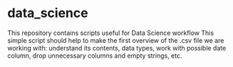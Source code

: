 # data_science
This repository contains scripts useful for Data Science workflow
This simple script should help to make the first overview of the .csv file we are working with: understand its contents, data types, work with possible date column, drop unnecessary columns and empty strings, etc.

